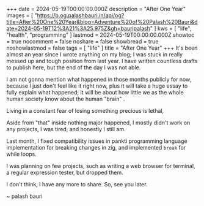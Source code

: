 +++
date = 2024-05-19T00:00:00.000Z
description = "After One Year"
images = [
  "https://b.og.palashbauri.in/api/og?title=After%20One%20Year&blog=Adventure%20of%20Palash%20Bauri&date=2024-05-19T12%3A21%3A25.975Z&gh=bauripalash"
]
kws = [ "life", "health", "programming" ]
lastmod = 2024-05-19T00:00:00.000Z
showtoc = true
nocomment = false
noshare = false
showbread = true
noshowlastmod = false
tags = [ "life" ]
title = "After One Year"
+++
It's been almost an year since I wrote anything on my blog; I was stuck in really messed up and tough position from last year. I have written countless drafts to publish here, but the end of the day I was not able.

I am not gonna mention what happened in those months publicly for now, because I just don't feel like it right now, plus it will take a huge essay to fully explain what happened; it will be about how little we as the whole human society know about the human "brain" .

Living in a constant fear of losing something precious is lethal,

Aside from "that" inside nothing major happened, I mostly didn't work on any projects, I was tired, and honestly I still am.

Last month, I fixed compatibility issues in pankti programming language implementation for breaking changes in zig, and implemented `break` for while loops.

I was planning on few projects, such as writing a web browser for terminal, a regular expression tester, but dropped them.

I don't think, I have any more to share. So, see you later.

~ palash bauri